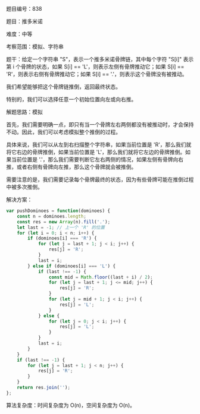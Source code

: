 题目编号：838

题目：推多米诺

难度：中等

考察范围：模拟、字符串

题干：给定一个字符串 "S"，表示一个推多米诺骨牌链，其中每个字符 "S[i]" 表示第 i 个骨牌的状态，如果 S[i] == 'L'，则表示左侧有骨牌推动它；如果 S[i] == 'R'，则表示右侧有骨牌推动它；如果 S[i] == '.'，则表示这个骨牌没有被推动。

我们希望能够把这个骨牌链推倒，返回最终状态。 

特别的，我们可以选择任意一个初始位置向左或向右推。

解题思路：模拟

首先，我们需要明确一点，即只有当一个骨牌左右两侧都没有被推动时，才会保持不动。因此，我们可以考虑模拟整个推倒的过程。

具体来说，我们可以从左到右扫描整个字符串，如果当前位置是 'R'，那么我们就将它右边的骨牌推倒，如果当前位置是 'L'，那么我们就将它左边的骨牌推倒。如果当前位置是 '.'，那么我们需要判断它左右两侧的情况，如果左侧有骨牌向右推，或者右侧有骨牌向左推，那么这个骨牌就会被推倒。

需要注意的是，我们需要记录每个骨牌最终的状态，因为有些骨牌可能在推倒过程中被多次推倒。

解决方案：

```javascript
var pushDominoes = function(dominoes) {
    const n = dominoes.length;
    const res = new Array(n).fill('.');
    let last = -1; // 上一个 'R' 的位置
    for (let i = 0; i < n; i++) {
        if (dominoes[i] === 'R') {
            for (let j = last + 1; j < i; j++) {
                res[j] = 'R';
            }
            last = i;
        } else if (dominoes[i] === 'L') {
            if (last !== -1) {
                const mid = Math.floor((last + i) / 2);
                for (let j = last + 1; j <= mid; j++) {
                    res[j] = 'R';
                }
                for (let j = mid + 1; j < i; j++) {
                    res[j] = 'L';
                }
            } else {
                for (let j = 0; j < i; j++) {
                    res[j] = 'L';
                }
            }
            last = i;
        }
    }
    if (last !== -1) {
        for (let j = last + 1; j < n; j++) {
            res[j] = 'R';
        }
    }
    return res.join('');
};
```

算法复杂度：时间复杂度为 O(n)，空间复杂度为 O(n)。